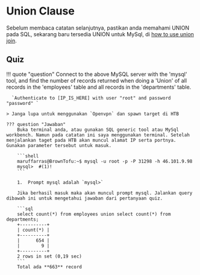 # Union Clause

Sebelum membaca catatan selanjutnya, pastikan anda memahami UNION pada SQL, sekarang baru tersedia UNION untuk MySql, di [how to use union join](../../Technology/Catatan%20MySql/06.%20Querying%20Multiple%20Tables.md#understanding-what-is-a-union-join-is-and-learning-how-to-use-it-in-a-sql-query).



## Quiz
!!! quote "question"
     Connect to the above MySQL server with the 'mysql' tool, and find the number of records returned when doing a 'Union' of all records in the 'employees' table and all records in the 'departments' table. 

      `Authenticate to [IP_IS_HERE] with user "root" and password "password" `

    > Janga lupa untuk menggunakan `Openvpn` dan spawn target di HTB

    ??? question "Jawaban"
        Buka terminal anda, atau gunakan SQL generic tool atau MySql workbench. Namun pada catatan ini saya menggunakan terminal. Setelah menjalankan taget pada HTB akan muncul alamat IP serta portnya. Gunakan parameter tersebut untuk masuk.

        ```shell
        maruffarras@BrownTofu:~$ mysql -u root -p -P 31298 -h 46.101.9.98
        mysql>  #(1)!
        ``` 

        1.  Prompt mysql adalah `mysql>`

        Jika berhasil masuk maka akan muncul prompt mysql. Jalankan query dibawah ini untuk mengetahui jawaban dari pertanyaan quiz.
        
        ```sql
        select count(*) from employees union select count(*) from departments;
        +----------+
        | count(*) |
        +----------+
        |      654 |
        |        9 |
        +----------+
        2 rows in set (0,19 sec)
        ```
        Total ada **663** record

